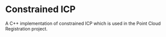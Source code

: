 # Constrained ICP

A C++ implementation of constrained ICP which is used in the Point Cloud Registration project.